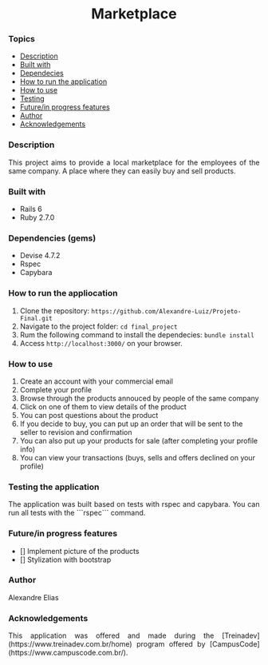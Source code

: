 <h1 align="center"> Marketplace </h1>

### Topics
- [Description](#description)
- [Built with](#built-with)
- [Dependecies](#dependecies)
- [How to run the application](#how-to-run-the-application)
- [How to use](#how-to-use)
- [Testing](#testing)
- [Future/in progress features](#Future/in-progress-features)
- [Author](#author)
- [Acknowledgements](#Acknowledgements)

### Description

<p align="justify"> This project aims to provide a local marketplace for the employees of the same company. A place where they can easily buy and sell products. </p>

### Built with

- Rails 6
- Ruby 2.7.0

### Dependencies (gems)

- Devise 4.7.2
- Rspec
- Capybara

### How to run the appliocation

1. Clone the repository: ```https://github.com/Alexandre-Luiz/Projeto-Final.git```
2. Navigate to the project folder: ```cd final_project```
3. Rum the following command to install the dependecies:  ```bundle install```
4. Access ```http://localhost:3000/``` on your browser.

### How to use

1. Create an account with your commercial email
2. Complete your profile
3. Browse through the products annouced by people of the same company
5. Click on one of them to view details of the product
6. You can post questions about the product
7. If you decide to buy, you can put up an order that will be sent to the seller to revision and confirmation
8. You can also put up your products for sale (after completing your profile info)
9. You can view your transactions (buys, sells and offers declined on your profile)

### Testing the application

<p align="justify"> The application was built based on tests with rspec and capybara. You can run all tests with the ```rspec``` command. </p>

### Future/in progress features

- [] Implement picture of the products
- [] Stylization with bootstrap

### Author

<p align="justify"> Alexandre Elias </p>

### Acknowledgements

<p align="justify"> This application was offered and made during the [Treinadev](https://www.treinadev.com.br/home) program offered by [CampusCode](https://www.campuscode.com.br/). </p>
